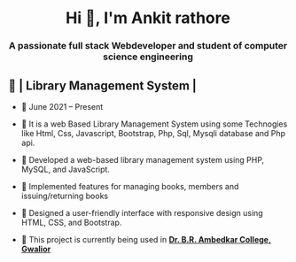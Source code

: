 <h1 align="center">Hi 👋, I'm Ankit rathore</h1>
<h3 align="center">A passionate full stack Webdeveloper and student of computer science engineering</h3>

## 🔭 | Library Management System | 

- 🤝 June 2021 – Present
  
- 📄 It is a web Based Library Management System using some Technogies like Html, Css, Javascript, Bootstrap, Php, Sql, Mysqli database and Php api. 

- 📄 Developed a web-based library management system using PHP, MySQL, and JavaScript.

- 📄 Implemented features for managing books, members and issuing/returning books

- 📄 Designed a user-friendly interface with responsive design using HTML, CSS, and Bootstrap.

- 📄 This project is currently being used in [**Dr. B.R. Ambedkar College, Gwalior**](https://www.polygwalior.ac.in/)
